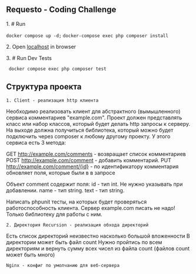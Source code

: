 ## Requesto - Coding Challenge

<p>1. # Run</p> <code>docker compose up -d;</code> 
<code>docker-compose exec php composer install</code>
<p>2. Open <a href="http://localhost ">localhost</a> in browser</p>

<p>3. # Run Dev Tests</p>
<p><code> docker compose exec php composer test</code></p>

## Структура проекта

<p><code>1. Client - реализация http клиента</code></p>

Необходимо реализовать клиент для абстрактного (вымышленного) сервиса комментариев "example.com". Проект должен представлять класс или набор классов, который будет делать http запросы к серверу.
На выходе должна получиться библиотека, который можно будет подключить через composer к любому другому проекту.
У этого сервиса есть 3 метода:

GET http://example.com/comments - возвращает список комментариев
POST http://example.com/comment - добавить комментарий.
PUT http://example.com/comment/{id} - по идентификатору комментария обновляет поля, которые были в в запросе

Объект comment содержит поля:
id - тип int. Не нужно указывать при добавлении.
name - тип string.
text - тип string.

Написать phpunit тесты, на которых будет проверяться работоспособность клиента.
Сервер example.com писать не надо! Только библиотеку для работы с ним.


<p><code>2. Директория Recursion - реализация обхода директорий</code></p>

Есть список директорий неизвестно насколько большой вложенности
В директории может быть файл count
Нужно пройтись по всем директориям и вернуть сумму всех чисел из файла count (файлов count может быть много)

<p><code>Nginx - конфиг по умолчанию для веб-сервера</code></p>

